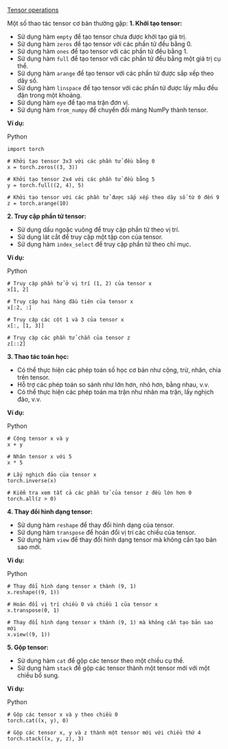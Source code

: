 [Tensor operations](https://theneuralblog.com/basic-operations-on-tensors/)

Một số thao tác tensor cơ bản thường gặp:
**1. Khởi tạo tensor:**

- Sử dụng hàm `empty` để tạo tensor chưa được khởi tạo giá trị.
- Sử dụng hàm `zeros` để tạo tensor với các phần tử đều bằng 0.
- Sử dụng hàm `ones` để tạo tensor với các phần tử đều bằng 1.
- Sử dụng hàm `full` để tạo tensor với các phần tử đều bằng một giá trị cụ thể.
- Sử dụng hàm `arange` để tạo tensor với các phần tử được sắp xếp theo dãy số.
- Sử dụng hàm `linspace` để tạo tensor với các phần tử được lấy mẫu đều đặn trong một khoảng.
- Sử dụng hàm `eye` để tạo ma trận đơn vị.
- Sử dụng hàm `from_numpy` để chuyển đổi mảng NumPy thành tensor.

**Ví dụ:**

Python

```
import torch

# Khởi tạo tensor 3x3 với các phần tử đều bằng 0
x = torch.zeros((3, 3))

# Khởi tạo tensor 2x4 với các phần tử đều bằng 5
y = torch.full((2, 4), 5)

# Khởi tạo tensor với các phần tử được sắp xếp theo dãy số từ 0 đến 9
z = torch.arange(10)
```

**2. Truy cập phần tử tensor:**

- Sử dụng dấu ngoặc vuông để truy cập phần tử theo vị trí.
- Sử dụng lát cắt để truy cập một tập con của tensor.
- Sử dụng hàm `index_select` để truy cập phần tử theo chỉ mục.

**Ví dụ:**

Python

```
# Truy cập phần tử ở vị trí (1, 2) của tensor x
x[1, 2]

# Truy cập hai hàng đầu tiên của tensor x
x[:2, :]

# Truy cập các cột 1 và 3 của tensor x
x[:, [1, 3]]

# Truy cập các phần tử chẵn của tensor z
z[::2]
```

**3. Thao tác toán học:**

- Có thể thực hiện các phép toán số học cơ bản như cộng, trừ, nhân, chia trên tensor.
- Hỗ trợ các phép toán so sánh như lớn hơn, nhỏ hơn, bằng nhau, v.v.
- Có thể thực hiện các phép toán ma trận như nhân ma trận, lấy nghịch đảo, v.v.

**Ví dụ:**

Python

```
# Cộng tensor x và y
x + y

# Nhân tensor x với 5
x * 5

# Lấy nghịch đảo của tensor x
torch.inverse(x)

# Kiểm tra xem tất cả các phần tử của tensor z đều lớn hơn 0
torch.all(z > 0)
```

**4. Thay đổi hình dạng tensor:**

- Sử dụng hàm `reshape` để thay đổi hình dạng của tensor.
- Sử dụng hàm `transpose` để hoán đổi vị trí các chiều của tensor.
- Sử dụng hàm `view` để thay đổi hình dạng tensor mà không cần tạo bản sao mới.

**Ví dụ:**

Python

```
# Thay đổi hình dạng tensor x thành (9, 1)
x.reshape((9, 1))

# Hoán đổi vị trí chiều 0 và chiều 1 của tensor x
x.transpose(0, 1)

# Thay đổi hình dạng tensor x thành (9, 1) mà không cần tạo bản sao mới
x.view((9, 1))
```

**5. Gộp tensor:**

- Sử dụng hàm `cat` để gộp các tensor theo một chiều cụ thể.
- Sử dụng hàm `stack` để gộp các tensor thành một tensor mới với một chiều bổ sung.

**Ví dụ:**

Python

```
# Gộp các tensor x và y theo chiều 0
torch.cat((x, y), 0)

# Gộp các tensor x, y và z thành một tensor mới với chiều thứ 4
torch.stack((x, y, z), 3)
```

